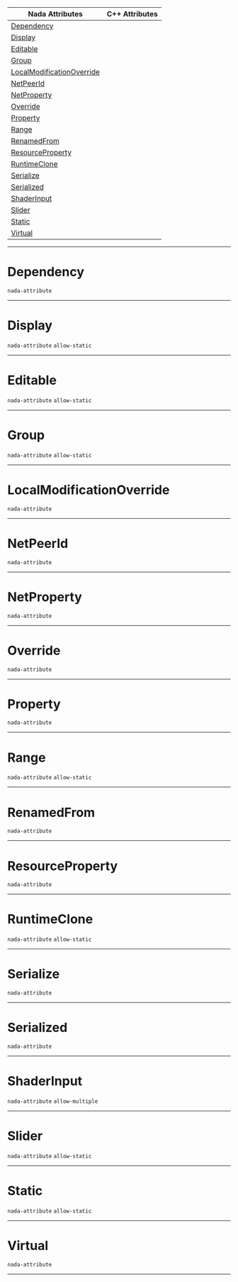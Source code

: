 |Nada Attributes|C++ Attributes|
|---|---|
|[ Dependency](https://github.com/ZilchEngine/ZilchDocs/blob/master/code_reference/attribute_reference/property_attribute_reference.md#dependency)| |
|[ Display](https://github.com/ZilchEngine/ZilchDocs/blob/master/code_reference/attribute_reference/property_attribute_reference.md#display)| |
|[ Editable](https://github.com/ZilchEngine/ZilchDocs/blob/master/code_reference/attribute_reference/property_attribute_reference.md#editable)| |
|[ Group](https://github.com/ZilchEngine/ZilchDocs/blob/master/code_reference/attribute_reference/property_attribute_reference.md#group)| |
|[ LocalModificationOverride](https://github.com/ZilchEngine/ZilchDocs/blob/master/code_reference/attribute_reference/property_attribute_reference.md#localmodificationoverrid)| |
|[ NetPeerId](https://github.com/ZilchEngine/ZilchDocs/blob/master/code_reference/attribute_reference/property_attribute_reference.md#netpeerid)| |
|[ NetProperty](https://github.com/ZilchEngine/ZilchDocs/blob/master/code_reference/attribute_reference/property_attribute_reference.md#netproperty)| |
|[ Override](https://github.com/ZilchEngine/ZilchDocs/blob/master/code_reference/attribute_reference/property_attribute_reference.md#override)| |
|[ Property](https://github.com/ZilchEngine/ZilchDocs/blob/master/code_reference/attribute_reference/property_attribute_reference.md#property)| |
|[ Range](https://github.com/ZilchEngine/ZilchDocs/blob/master/code_reference/attribute_reference/property_attribute_reference.md#range)| |
|[ RenamedFrom](https://github.com/ZilchEngine/ZilchDocs/blob/master/code_reference/attribute_reference/property_attribute_reference.md#renamedfrom)| |
|[ ResourceProperty](https://github.com/ZilchEngine/ZilchDocs/blob/master/code_reference/attribute_reference/property_attribute_reference.md#resourceproperty)| |
|[ RuntimeClone](https://github.com/ZilchEngine/ZilchDocs/blob/master/code_reference/attribute_reference/property_attribute_reference.md#runtimeclone)| |
|[ Serialize](https://github.com/ZilchEngine/ZilchDocs/blob/master/code_reference/attribute_reference/property_attribute_reference.md#serialize)| |
|[ Serialized](https://github.com/ZilchEngine/ZilchDocs/blob/master/code_reference/attribute_reference/property_attribute_reference.md#serialized)| |
|[ ShaderInput](https://github.com/ZilchEngine/ZilchDocs/blob/master/code_reference/attribute_reference/property_attribute_reference.md#shaderinput)| |
|[ Slider](https://github.com/ZilchEngine/ZilchDocs/blob/master/code_reference/attribute_reference/property_attribute_reference.md#slider)| |
|[ Static](https://github.com/ZilchEngine/ZilchDocs/blob/master/code_reference/attribute_reference/property_attribute_reference.md#static)| |
|[ Virtual](https://github.com/ZilchEngine/ZilchDocs/blob/master/code_reference/attribute_reference/property_attribute_reference.md#virtual)| |



---  
 #  Dependency

 `nada-attribute`


---  
 #  Display

 `nada-attribute` `allow-static`


---  
 #  Editable

 `nada-attribute` `allow-static`


---  
 #  Group

 `nada-attribute` `allow-static`


---  
 #  LocalModificationOverride

 `nada-attribute`


---  
 #  NetPeerId

 `nada-attribute`


---  
 #  NetProperty

 `nada-attribute`


---  
 #  Override

 `nada-attribute`


---  
 #  Property

 `nada-attribute`


---  
 #  Range

 `nada-attribute` `allow-static`


---  
 #  RenamedFrom

 `nada-attribute`


---  
 #  ResourceProperty

 `nada-attribute`


---  
 #  RuntimeClone

 `nada-attribute` `allow-static`


---  
 #  Serialize

 `nada-attribute`


---  
 #  Serialized

 `nada-attribute`


---  
 #  ShaderInput

 `nada-attribute` `allow-multiple`


---  
 #  Slider

 `nada-attribute` `allow-static`


---  
 #  Static

 `nada-attribute` `allow-static`


---  
 #  Virtual

 `nada-attribute`


---  
 

 